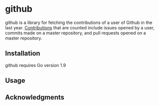 # github
github is a library for fetching the contributions of a user of Github in the last year. <a href="https://help.github.com/en/articles/why-are-my-contributions-not-showing-up-on-my-profile">Contributions</a> that are counted include issues opened by a user, commits made on a master repository, and pull requests opened on a master repository. 

## Installation
github requires Go version 1.9

## Usage

## Acknowledgments

